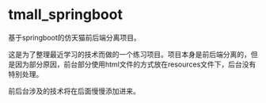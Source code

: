 # tmall_springboot
基于springboot的仿天猫前后端分离项目。

这是为了整理最近学习的技术而做的一个练习项目。项目本身是前后端分离的，但是因为部分原因，前台部分使用html文件的方式放在resources文件下，后台没有特别处理。

前后台涉及的技术将在后面慢慢添加进来。
